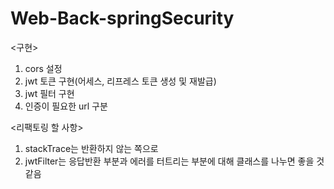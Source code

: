 # Web-Back-springSecurity 

<구현>
1. cors 설정
2. jwt 토큰 구현(어세스, 리프레스 토큰 생성 및 재발급)
3. jwt 필터 구현
4. 인증이 필요한 url 구분

<리팩토링 할 사항>
1. stackTrace는 반환하지 않는 쪽으로
2. jwtFilter는 응답반환 부분과 에러를 터트리는 부분에 대해 클래스를 나누면 좋을 것 같음
